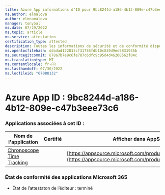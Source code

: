 ```yaml
---
title: Azure App informations d’ID pour 9bc8244d-a186-4b12-809e-c47b3eee73c6
ms.author: elmalova
author: elenamalova
manager: tonybal
ms.date: 07/29/2022
ms.topic: article
ms.service: attestation
certification_type: attested
description: Toutes les informations de sécurité et de conformité disponibles pour 9bc8244d-a186-4b12-809e-c47b3eee73c6.
ms.openlocfilehash: ddadad122813cf31786fdb10c830d9ec5831935b
ms.sourcegitcommit: 878a7b7e9c6fe787c6dfc9c95d4d46268562f84c
ms.translationtype: MT
ms.contentlocale: fr-FR
ms.lasthandoff: 07/30/2022
ms.locfileid: "67088132"
---
```

# <a name="azure-app-id-9bc8244d-a186-4b12-809e-c47b3eee73c6"></a>Azure App ID : 9bc8244d-a186-4b12-809e-c47b3eee73c6


### <a name="apps-associated-with-this-id"></a>Applications associées à cet ID :
| **Nom de l'application** | **Certifié** | **Afficher dans AppSource** |
|--------------|---------------|-----------------------|
| [Chronoscope Time Tracking](../forward/WA200003095.md) |  | [https://appsource.microsoft.com/product/office/WA200003095](https://appsource.microsoft.com/product/office/WA200003095) |

### <a name="microsoft-365-app-compliance-status"></a>État de conformité des applications Microsoft 365
- État de l’attestaton de l’éditeur : terminé

